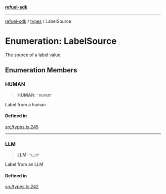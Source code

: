 [**refuel-sdk**](../../README.md)

***

[refuel-sdk](../../modules.md) / [types](../README.md) / LabelSource

# Enumeration: LabelSource

The source of a label value

## Enumeration Members

### HUMAN

> **HUMAN**: `"HUMAN"`

Label from a human

#### Defined in

[src/types.ts:245](https://github.com/refuel-ai/refuel-sdk/blob/7a0f1a61ebc96b440ae457740bef10a1f55424fa/src/types.ts#L245)

***

### LLM

> **LLM**: `"LLM"`

Label from an LLM

#### Defined in

[src/types.ts:242](https://github.com/refuel-ai/refuel-sdk/blob/7a0f1a61ebc96b440ae457740bef10a1f55424fa/src/types.ts#L242)
